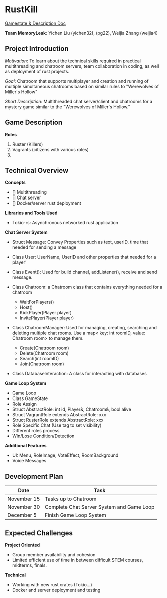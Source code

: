 # RustKill
[Gamestate & Description Doc](https://docs.google.com/document/d/1cfV9vRisjSao56QPLooyyAIHvg3fE0QyBqc-j96xIwU/edit)

**Team MemoryLeak**: Yichen Liu (yichen32), (pg22), Weijia Zhang (weijia4)

## Project Introduction

*Motivation*: To learn about the technical skills required in practical multithreading and chatroom servers, team collaboration in coding, as well as deployment of rust projects. 

*Goal*: Chatroom that supports multiplayer and creation and running of multiple simultaneous chatrooms based on similar rules to "Werewolves of Miller's Hollow"

*Short Description*: Multithreaded chat server/client and chatrooms for a mystery game similar to the "Werewolves of Miller's Hollow."

## Game Description
**Roles**
1. Ruster (Killers)
2. Vagrants (citizens with various roles) 
  1. 

## Technical Overview

**Concepts**
- [] Multithreading
- [] Chat server
- [] Docker/server rust deployment

**Libraries and Tools Used**
* Tokio-rs: Asynchronous networked rust application

**Chat Server System**

* Struct Message: Convey Properties such as text, userID, time that needed for sending a message
* Class User: UserName, UserID and other properties that needed for a player’
* Class Event(): Used for build channel<Message>, addListener(), receive and send message.

* Class Chatroom: a Chatroom class that contains everything needed for a chatroom
  * WaitForPlayers()
  * Host()
  * KickPlayer(Player player)
  * InvitePlayer(Player player)

* Class ChatroomManager: Used for managing, creating, searching and deleting multiple chat rooms. Use a map< key: int roomID,  value: Chatroom room> to manage them.
  * Create(Chatroom room)
  * Delete(Chatroom room)
  * Search(int roomID)
  * Join(Chatroom room)
* Class DatabaseInteraction: A class for interacting with databases

**Game Loop System**
  
* Game Loop
* Class GameState
* Role Assign
* Struct AbstractRole: int id, Player&, Chatroom&, bool alive
* Struct VagrantRole extends AbstractRole: xxx 
* Struct RusterRole extends AbstractRole: xxx
* Role Specific Chat (Use tag to set visibility)
* Different roles process
* Win/Lose Condition/Detection

  
**Additional Features**
* UI: Menu, RoleImage, VoteEffect, RoomBackground
* Voice Messages

  
## Development Plan
  
| Date | Task |
| ------------- | ------------- |
| November 15      | Tasks up to Chatroom                       |
| November 30       |  Complete Chat Server System and Game Loop  |
| December 5     |  Finish Game Loop System | 
 

## Expected Challenges

**Project Oriented**
* Group member availability and cohesion
* Limited efficient use of time in between difficult STEM courses, midterms, finals. 
  
  
**Technical**
* Working with new rust crates (Tokio...)
* Docker and server deployment and testing
  



